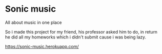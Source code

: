 # Sonic music
All about music in one place


So i made this project for my friend, his professor asked him to do, in return he did all my homeworks which i didn't submit cause i was being lazy.


https://sonic-music.herokuapp.com/
